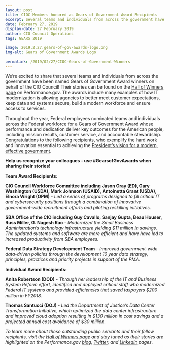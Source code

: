 ```yaml
---
layout: post
title: CIOC Members honored as Gears of Government Award Recipients
excerpt: Several teams and individuals from across the government have been named Gears of Government Award winners on behalf of the CIO Council. The awards include many examples of how IT modernization is allowing agencies to better meet customer expectations, keep data and systems secure, build a modern workforce and ensure access to services.
date: February 27, 2019
display-date: 27 February 2019
author: CIO Council Operations
tags: GEARS 2019

image: 2019.2.27.gears-of-gov-awards-logo.png
img-alt: Gears of Government Awards Logo

permalink: /2019/02/27/CIOC-Gears-of-Government-Winners
---
```

We’re excited to share that several teams and individuals from across the government have been named Gears of Government Award winners on behalf of the CIO Council! Their stories can be found on the [Hall of Winners page](https://www.performance.gov/gearawards/winners/) on Performance.gov. The awards include many examples of how IT modernization is allowing agencies to better meet customer expectations, keep data and systems secure, build a modern workforce and ensure access to services.

Throughout the year, Federal employees nominated teams and individuals across the Federal workforce for a Gears of Government Award whose performance and dedication deliver key outcomes for the American people, including mission results, customer service, and accountable stewardship. Congratulations to the following recipients, who exemplify the hard work and innovation essential to achieving the [President’s vision for a modern, effective government](https://www.performance.gov/PMA/PMA.html).

**Help us recognize your colleagues - use #GearsofGovAwards when sharing their stories!**

**Team Award Recipients:**

**CIO Council Workforce Committee including Jason Gray (ED), Gary Washington (USDA), Mark Johnson (USAID), Antoinetta Grant (USDA), Elnora Wright (OPM)** *- Led a series of programs designed to fill critical IT and cybersecurity positions through a combination of innovative government-wide recruitment efforts and piloting reskilling initiatives.*

**SBA Office of the CIO including Guy Cavallo, Sanjay Gupta, Beau Houser, Russ Miller, G. Nagesh Rao** *- Modernized the Small Business Administration’s technology infrastructure yielding $11 million in savings. The updated systems and software are more efficient and have have led to increased productivity from SBA employees.*

**Federal Data Strategy Development Team** *- Improved government-wide data-driven policies through the development 10 year data strategy, principles, practices and priority projects in support of the PMA.*

**Individual Award Recipients:**

**Anita Robertson (DOD)** *- Through her leadership of the IT and Business System Reform effort, identified and deployed critical staff who modernized Federal IT systems and provided efficiencies that saved taxpayers $200 million in FY2018.*

**Thomas Santucci (DOJ)** *- Led the Department of Justice’s Data Center Transformation Initiative, which optimized the data center infrastructure and improved cloud adoption resulting in $130 million  in cost savings and a projected annual cost avoidance of $30 million.*

*To learn more about these outstanding public servants and their fellow recipients, visit the [Hall of Winners page](https://www.performance.gov/gearawards/winners/) and stay tuned as their stories are highlighted on the Performance.gov [blog](https://www.performance.gov/news/), [Twitter](https://twitter.com/performancegov?lang=en), and [LinkedIn](https://www.linkedin.com/company/performance-gov/) pages.*
